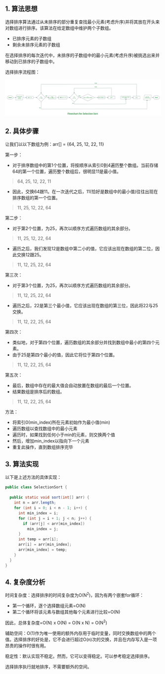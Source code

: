 ## 1. 算法思想

选择排序算法通过从未排序的部分重复查找最小元素(考虑升序)并将其放在开头来对数组进行排序。该算法在给定数组中维护两个子数组。

+ 已排序元素的子数组
+ 剩余未排序元素的子数组

在选择排序的每次迭代中，未排序的子数组中的最小元素(考虑升序)被挑选出来并移动到已排序的子数组中。

选择排序流程图：

<img src="../assets/SelectionSort.png">

## 2. 具体步骤

让我们以以下数组为例：arr[] = {64, 25, 12, 22, 11}

第一步：

+ 对于排序数组中的第1个位置，将按顺序从索引0到4遍历整个数组。当前存储64的第一个位置，遍历整个数组后，很明显11是最小值。

> 64, 25, 12, 22, 11

+ 因此，交换64跟11。在一次迭代之后，11(恰好是数组中的最小值)往往出现在排序数组的第一个位置。

> 11, 25, 12, 22, 64

第二步：

+ 对于第2个位置，为25，再次以顺序方式遍历数组的其余部分。

> 11, 25, 12, 22, 64

+ 遍历之后，我们发现12是数组中第二小的值，它应该出现在数组的第二位，因此交换12跟25。

> 11, 12, 25, 22, 64

第三次：

+ 对于第3个位置，为25，再次以顺序方式遍历数组的其余部分。

> 11, 12, 25, 22, 64

+ 遍历之后，22是第三个最小值，它应该出现在数组的第三位，因此将22与25交换。

> 11, 12, 22, 25, 64

第四次：

+ 类似地，对于第四个位置，遍历数组的其余部分并找到数组中最小的第四个元素。
+ 由于25是第四个最小的值，因此它将位于第四个位置。

> 11, 12, 22, 25, 64

第五次：

+ 最后，数组中存在的最大值会自动放置在数组的最后一个位置。
+ 结果数组是排序后的数组。

> 11, 12, 22, 25, 64

方法：

+ 将索引0(min_index)所在元素初始作为最小值(min)
+ 遍历数组以查找数组中的最小元素
+ 遍历时，如果找到任何小于min的元素，则交换两个值
+ 然后，增加min_index以指向下一个元素
+ 重复此操作，直到数组排序完毕

## 3. 算法实现

以下是上述方法的具体实现：

```java
public class SelectionSort {

  public static void sort(int[] arr) {
    int n = arr.length;
    for (int i = 0; i < n - 1; i++) {
      int min_index = i;
      for (int j = i + 1; j < n; j++) {
        if (arr[j] < arr[min_index])
          min_index = j;
      }
      int temp = arr[i];
      arr[i] = arr[min_index];
      arr[min_index] = temp;
    }
  }
}
```

## 4. 复杂度分析

时间复杂度：选择排序的时间复杂度为O(N<sup>2</sup>)，因为有两个嵌套for循环：

+ 第一个循环，逐个选择数组元素=O(N)
+ 第二个循环将该元素与数组其他每个元素进行比较=O(N)

因此，总体复杂度=O(N) x O(N) = O(N x N) = O(N<sup>2</sup>)

辅助空间：O(1)作为唯一使用的额外内存用于临时变量，同时交换数组中的两个值。选择排序的好处是，它不会进行超过O(n)次的交换，并且在内存写入是一项昂贵的操作时很有用。

稳定性：默认实现不稳定。然而，它可以变得稳定。可以参考稳定选择排序。

选择排序执行就地排序，不需要额外的空间。